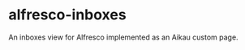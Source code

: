 alfresco-inboxes
=================

An inboxes view for Alfresco implemented as an Aikau custom page.